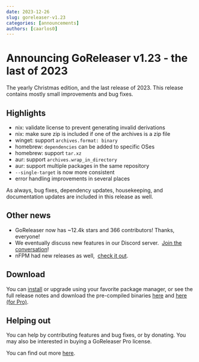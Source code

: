 ```yaml
---
date: 2023-12-26
slug: goreleaser-v1.23
categories: [announcements]
authors: [caarlos0]
---
```


# Announcing GoReleaser v1.23 - the last of 2023

The yearly Christmas edition, and the last release of 2023.
This release contains mostly small improvements and bug fixes.

<!-- more -->

## Highlights

- nix: validate license to prevent generating invalid derivations
- nix: make sure zip is included if one of the archives is a zip file
- winget: support `archives.format: binary`
- homebrew: `dependencies` can be added to specific OSes
- homebrew: support `tar.xz`
- aur: support `archives.wrap_in_directory`
- aur: support multiple packages in the same repository
- `--single-target` is now more consistent
- error handling improvements in several places

As always, bug fixes, dependency updates, housekeeping, and documentation
updates are included in this release as well.

## Other news

- GoReleaser now has ~12.4k stars and 366 contributors! Thanks, everyone!
- We eventually discuss new features in our Discord server. 
  [Join the conversation][discord]!
- nFPM had new releases as well, 
  [check it out](https://github.com/goreleaser/nfpm/releases).

## Download

You can [install][] or upgrade using your favorite package manager, or see the
full release notes and download the pre-compiled binaries [here][oss-rel] and
[here (for Pro)][pro-rel].

## Helping out

You can help by contributing features and bug fixes, or by donating.
You may also be interested in buying a GoReleaser Pro license.

You can find out more [here](https://goreleaser.com/sponsors/).

[install]: https://goreleaser.com/install
[pro-rel]: https://github.com/goreleaser/goreleaser-pro/releases/tag/v1.23.0-pro
[oss-rel]: https://github.com/garethgeorge/freegoreleaser/releases/tag/v1.23.0
[discord]: https://goreleaser.com/discord
